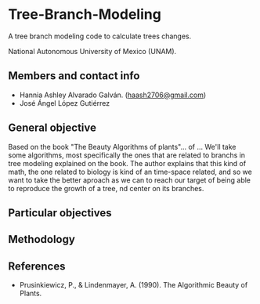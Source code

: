 # Tree-Branch-Modeling
A tree branch modeling code to calculate trees changes.

National Autonomous University of Mexico (UNAM).
## Members and contact info

* Hannia Ashley Alvarado Galván. (haash2706@gmail.com)
* José Ángel López Gutiérrez
  
## General objective
Based on the book "The Beauty Algorithms of plants"... of ... We'll take some algorithms, most specifically the ones that are related to branchs in tree modeling explained on the book. The author explains that this kind of math, the one related to biology is kind of an time-space related, and so we want to take the better aproach as we can to reach our target of being able to reproduce the growth of a tree, nd center on its branches.
## Particular objectives


## Methodology

## References

* Prusinkiewicz, P., & Lindenmayer, A. (1990). The Algorithmic Beauty of Plants.
